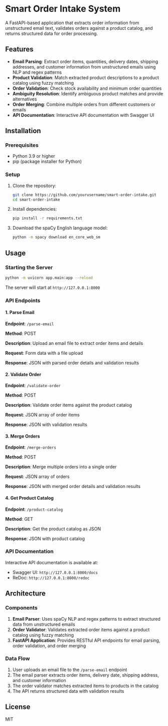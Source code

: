 # Smart Order Intake System

A FastAPI-based application that extracts order information from unstructured email text, validates orders against a product catalog, and returns structured data for order processing.

## Features

- **Email Parsing**: Extract order items, quantities, delivery dates, shipping addresses, and customer information from unstructured emails using NLP and regex patterns
- **Product Validation**: Match extracted product descriptions to a product catalog using fuzzy matching
- **Order Validation**: Check stock availability and minimum order quantities
- **Ambiguity Resolution**: Identify ambiguous product matches and provide alternatives
- **Order Merging**: Combine multiple orders from different customers or emails
- **API Documentation**: Interactive API documentation with Swagger UI

## Installation

### Prerequisites

- Python 3.9 or higher
- pip (package installer for Python)

### Setup

1. Clone the repository:

   ```bash
   git clone https://github.com/yourusername/smart-order-intake.git
   cd smart-order-intake
   ```

2. Install dependencies:

   ```bash
   pip install -r requirements.txt
   ```

3. Download the spaCy English language model:

   ```bash
   python -m spacy download en_core_web_sm
   ```

## Usage

### Starting the Server

```bash
python -m uvicorn app.main:app --reload
```

The server will start at `http://127.0.0.1:8000`

### API Endpoints

#### 1. Parse Email

**Endpoint**: `/parse-email`

**Method**: POST

**Description**: Upload an email file to extract order items and details

**Request**: Form data with a file upload

**Response**: JSON with parsed order details and validation results

#### 2. Validate Order

**Endpoint**: `/validate-order`

**Method**: POST

**Description**: Validate order items against the product catalog

**Request**: JSON array of order items

**Response**: JSON with validation results

#### 3. Merge Orders

**Endpoint**: `/merge-orders`

**Method**: POST

**Description**: Merge multiple orders into a single order

**Request**: JSON array of orders

**Response**: JSON with merged order details and validation results

#### 4. Get Product Catalog

**Endpoint**: `/product-catalog`

**Method**: GET

**Description**: Get the product catalog as JSON

**Response**: JSON with product catalog

### API Documentation

Interactive API documentation is available at:

- Swagger UI: `http://127.0.0.1:8000/docs`
- ReDoc: `http://127.0.0.1:8000/redoc`

## Architecture

### Components

1. **Email Parser**: Uses spaCy NLP and regex patterns to extract structured data from unstructured emails
2. **Order Validator**: Validates extracted order items against a product catalog using fuzzy matching
3. **FastAPI Application**: Provides RESTful API endpoints for email parsing, order validation, and order merging

### Data Flow

1. User uploads an email file to the `/parse-email` endpoint
2. The email parser extracts order items, delivery date, shipping address, and customer information
3. The order validator matches extracted items to products in the catalog
4. The API returns structured data with validation results

## License

MIT
